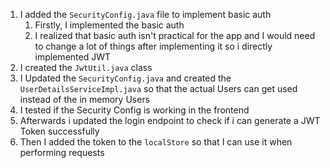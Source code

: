 1. I added the `SecurityConfig.java` file to implement basic auth
	1. Firstly, I implemented the basic auth
	2. I realized that basic auth isn't practical for the app and I would need to change a lot of things after implementing it so i directly implemented JWT
2. I created the `JwtUtil.java` class
3. I Updated the `SecurityConfig.java` and created the `UserDetailsServiceImpl.java` so that the actual Users can get used instead of the in memory Users
4. I tested if the Security Config is working in the frontend
5. Afterwards i updated the login endpoint to check if i can generate a JWT Token successfully
6. Then I added the token to the `localStore` so that I can use it when performing requests